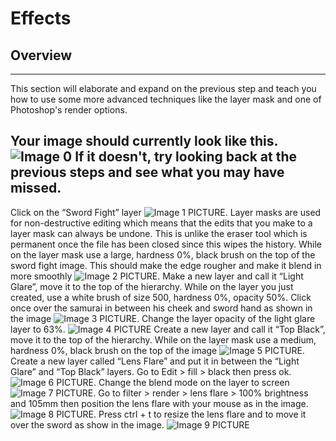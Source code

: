 # Effects
## Overview
--------
This section will elaborate and expand on the previous step and teach you how to use some more advanced techniques like the layer mask and one of Photoshop's render options.

Your image should currently look like this. 
![Image 0](https://user-images.githubusercontent.com/72904003/161461580-bc37dbfc-42bb-4e0a-a1ba-02a5788451cd.png)
If it doesn't, try looking back at the previous steps and see what you may have missed.
--------
Click on the “Sword Fight” layer
![Image 1](https://user-images.githubusercontent.com/72904003/161461598-06907edb-0a04-4d50-9089-24cb8720be6e.png)
PICTURE. 
Layer masks are used for non-destructive editing which means that the edits that you make to a layer mask can always be undone. This is unlike the eraser tool which is permanent once the file has been closed since this wipes the history.
While on the layer mask use a large, hardness 0%, black brush on the top of the sword fight image. This should make the edge rougher and make it blend in more smoothly 
![Image 2](https://user-images.githubusercontent.com/72904003/161461607-9f2298c8-122c-47df-be2b-1568e2b8e4de.png)
PICTURE.
Make a new layer and call it “Light Glare”, move it to the top of the hierarchy.
 While on the layer you just created, use a white brush of size 500, hardness 0%, opacity 50%. Click once over the samurai in between his cheek and sword hand as shown in the image 
![Image 3](https://user-images.githubusercontent.com/72904003/161461621-45980792-2c12-4203-aed0-2c681ff1c335.png)
PICTURE.
Change the layer opacity of the light glare layer to 63%.
![Image 4](https://user-images.githubusercontent.com/72904003/161461629-7e4e7aee-c645-48bc-9a5b-d2ca9f7efb30.png)
PICTURE
Create a new layer and call it “Top Black”, move it to the top of the hierarchy.
While on the layer mask use a medium, hardness 0%, black brush on the top of the image 
![Image 5](https://user-images.githubusercontent.com/72904003/161461634-7c0fdcfe-f514-4f25-9655-5cf566a7f6fa.png)
PICTURE. 
 Create a new layer called “Lens Flare” and put it in between the “Light Glare” and “Top Black” layers.
Go to Edit > fill > black then press ok.
![Image 6](https://user-images.githubusercontent.com/72904003/161461642-aabf2f56-b200-43e8-9790-d0f732b1767e.png)
PICTURE.
Change the blend mode on the layer to screen 
![Image 7](https://user-images.githubusercontent.com/72904003/161461659-c65ae37e-f0f0-4d59-ac41-7e7d6d420e40.png)
PICTURE.
Go to filter > render > lens flare > 100% brightness and 105mm then position the lens flare with your mouse as in the image. 
![Image 8](https://user-images.githubusercontent.com/72904003/161461673-08bb8322-edb7-42cd-ad92-80e6025e86f3.png)
PICTURE.
Press ctrl + t to resize the lens flare and to move it over the sword as show in the image.
![Image 9](https://user-images.githubusercontent.com/72904003/161461679-0d083ff8-54e6-475b-a395-9a36f015fc38.png)
PICTURE
